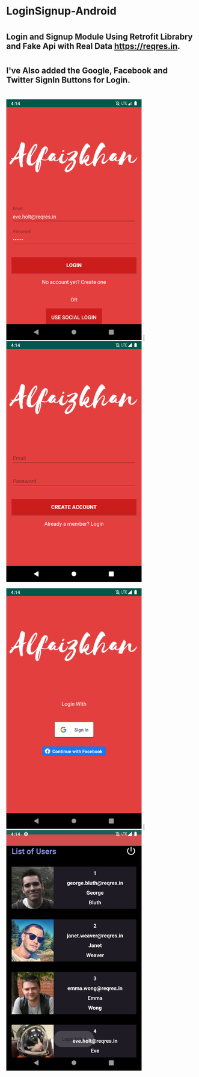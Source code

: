 # LoginSignup-Android
#
## Login and Signup Module Using Retrofit Librabry and Fake Api with Real Data https://reqres.in.
#
## I've Also added the Google, Facebook and Twitter SignIn Buttons for Login.
#
#
<img src="https://github.com/Alfaizkhan/LoginSignup/blob/master/images/Screenshot_1566384244.png" width="360" height="640"> | <img src="https://github.com/Alfaizkhan/LoginSignup/blob/master/images/Screenshot_1566384258.png" width="360" height="640">

<img src="https://github.com/Alfaizkhan/LoginSignup/blob/master/images/Screenshot_1566384263.png" width="360" height="640"> | <img src="https://github.com/Alfaizkhan/LoginSignup/blob/master/images/Screenshot_1566384276.png" width="360" height="640">




 



